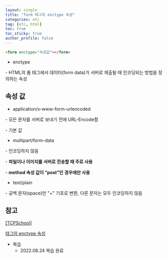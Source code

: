 ```yaml
---
layout: single
title: "form 태그의 enctype 속성"
categories: etc
tag: [etc, html]
toc: true
toc_sticky: true
author_profile: false
---
```

```html
<form enctype="속성값"></form>
```

* enctype

\- HTML의 폼 태그에서 데이터(form data)가 서버로 제출될 때 인코딩되는 방법을 정의하는 속성



## 속성 값

* application/x-www-form-urlencoded

\- 모든 문자를 서버로 보내기 전에 URL-Encode함

\- 기본 값

* multipart/form-data

\- 인코딩하지 않음

\- **파일이나 이미지를 서버로 전송할 때 주로 사용**

\- **method 속성 값이 “post”인 경우에만 사용**

* text/plain

\- 공백 문자(space)만 "+" 기호로 변환, 다른 문자는 모두 인코딩하지 않음



## 참고

<a href="http://www.tcpschool.com/html-tag-attrs/form-enctype" target="_blank">[TCPSchool]<form> 태그의 enctype 속성</a>



* 복습
  * 2022.08.24 복습 완료
